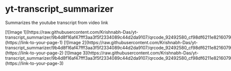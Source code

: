 # yt-transcript_summarizer
Summarizes the youtube transcript from video link

<div style="display: flex; justify-content: space-between;">
    [![Image 1](https://raw.githubusercontent.com/Krishnabh-Das/yt-transcript_summarizer/9b4d8f16af47fff3aa3f5f2334089c44d2da9107/qrcode_92492580_cf98df6211e82160791867f62830b32e%20(3).png)](https://link-to-your-page-1)
    [![Image 2](https://raw.githubusercontent.com/Krishnabh-Das/yt-transcript_summarizer/9b4d8f16af47fff3aa3f5f2334089c44d2da9107/qrcode_92492580_cf98df6211e82160791867f62830b32e%20(3).png)](https://link-to-your-page-2)
    [![Image 3](https://raw.githubusercontent.com/Krishnabh-Das/yt-transcript_summarizer/9b4d8f16af47fff3aa3f5f2334089c44d2da9107/qrcode_92492580_cf98df6211e82160791867f62830b32e%20(3).png)](https://link-to-your-page-3)
</div>

